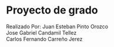 # Proyecto de grado
Realizado Por:
Juan Esteban Pinto Orozco  
Jose Gabriel Candamil Tellez  
Carlos Fernando Carreño Jerez  
